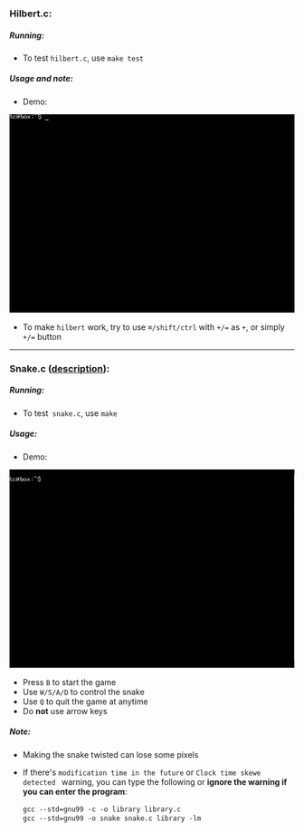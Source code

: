 ### Hilbert.c:

##### Running:

- To test `hilbert.c`, use `make test`

##### Usage and note:
- Demo:
<img src="hilbert.gif" alt="hilbert" height="350" width="520"/>

- To make `hilbert` work, try to use `⌘/shift/ctrl` with `+/=` as `+`, or simply `+/=` button
---

### Snake.c ([description](p1.pdf)):

##### Running:

- To test` snake.c`, use `make`

##### Usage:

- Demo:
<img src="snake.gif" alt="snake game" height="350" width="520"/>

- Press `B` to start the game
- Use `W/S/A/D` to control the snake
- Use `Q` to quit the game at anytime
- Do **not** use arrow keys

##### Note:

- Making the snake twisted can lose some pixels

- If there's `modification time in the future` or `Clock time skewe detected ` warning, you can type the following or **ignore the warning if you can enter the program**:
  ```
  gcc --std=gnu99 -c -o library library.c
  gcc --std=gnu99 -o snake snake.c library -lm
  ```
